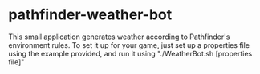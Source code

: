 # pathfinder-weather-bot
This small application generates weather according to Pathfinder's environment rules. To set it up for your game, just set up a properties file using the example provided, and run it using "./WeatherBot.sh [properties file]"
